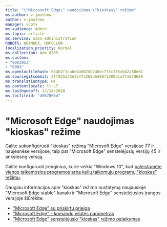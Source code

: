 ```yaml
---
title: "\"Microsoft Edge\" naudojimas \"kioskas\" režime"
ms.author: v-jmathew
author: v-jmathew
manager: scotv
ms.audience: Admin
ms.topic: article
ms.service: o365-administration
ROBOTS: NOINDEX, NOFOLLOW
localization_priority: Normal
ms.collection: Adm_O365
ms.custom:
- "9003853"
- "6903"
ms.openlocfilehash: 634b2f3cabe4a802db740ecf7fc265cb42a88e61
ms.sourcegitcommit: 2ff035d33e3277a268a5d88f1209dca77a87d689
ms.translationtype: MT
ms.contentlocale: lt-LT
ms.lasthandoff: 12/14/2020
ms.locfileid: "49678654"
---
```

# <a name="run-microsoft-edge-in-kiosk-mode"></a>"Microsoft Edge" naudojimas "kioskas" režime

Galite sukonfigūruoti "kioskas" režimą "Microsoft Edge" versijose 77 ir naujesnėse versijose, taip pat "Microsoft Edge" senstelėjusių versijų 45 ir ankstesnę versiją.

Galite konfigūruoti įrenginius, kurie veikia "Windows 10", kad [paleistumėte vienos taikomosios programos arba kelių taikomųjų programų "kioskas" režimu](https://go.microsoft.com/fwlink/?linkid=2133659).

Daugiau informacijos apie "kioskas" režimo nustatymą naujausioje "Microsoft Edge stable" kanalo ir "Microsoft Edge" senstelėjusios įrangos versijoje žiūrėkite:

- ["Microsoft Edge" su priskirtu prieiga](https://go.microsoft.com/fwlink/?linkid=2133494)
- ["Microsoft Edge" – komandų eilutės parametras](https://go.microsoft.com/fwlink/?linkid=2133724)
- ["Microsoft Edge" senstelėjusio "kioskas" režimo palaikymas](https://go.microsoft.com/fwlink/?linkid=2133725)
